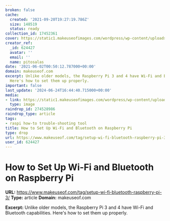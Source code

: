```yaml
---
broken: false
cache:
  created: '2021-09-20T19:27:19.786Z'
  size: 148519
  status: ready
collection_id: 17452361
cover: https://static1.makeuseofimages.com/wordpress/wp-content/uploads/2016/04/raspberry-pi-bluetooth-wifi.jpg
creator_ref:
  _id: 624427
  avatar: ''
  email: ''
  name: pitosalas
date: '2021-06-02T00:50:12.787000+00:00'
domain: makeuseof.com
excerpt: Unlike older models, the Raspberry Pi 3 and 4 have Wi-Fi and Bluetooth capabilities.
  Here's how to set them up properly.
important: false
last_update: '2024-06-24T16:44:40.715000+00:00'
media:
- link: https://static1.makeuseofimages.com/wordpress/wp-content/uploads/2016/04/raspberry-pi-bluetooth-wifi.jpg
  type: image
raindrop_id: 274528986
raindrop_type: article
tags:
- raspi how-to trouble-shooting tool
title: How to Set Up Wi-Fi and Bluetooth on Raspberry Pi
type: drop
url: https://www.makeuseof.com/tag/setup-wi-fi-bluetooth-raspberry-pi-3/
user_id: 624427
---
```


# How to Set Up Wi-Fi and Bluetooth on Raspberry Pi

**URL:** https://www.makeuseof.com/tag/setup-wi-fi-bluetooth-raspberry-pi-3/
**Type:** article
**Domain:** makeuseof.com

**Excerpt:** Unlike older models, the Raspberry Pi 3 and 4 have Wi-Fi and Bluetooth capabilities. Here's how to set them up properly.
